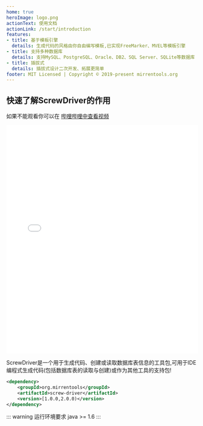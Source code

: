 ```yaml
---
home: true
heroImage: logo.png
actionText: 使用文档
actionLink: /start/introduction
features:
- title: 基于模板引擎
  details: 生成代码的风格由你自由编写模板,已实现FreeMarker、MVEL等模板引擎
- title: 支持多种数据库
  details: 支持MySQL、PostgreSQL、Oracle、DB2、SQL Server、SQLite等数据库
- title: 插拔式
  details: 插拔式设计二次开发、拓展更简单
footer: MIT Licensed | Copyright © 2019-present mirrentools.org
---
```

## 快速了解ScrewDriver的作用
如果不能观看你可以在 [哔哩哔哩中查看视频](https://www.bilibili.com/video/BV1h54y1s7Zr)

<iframe src="//player.bilibili.com/player.html?aid=843721163&bvid=BV1h54y1s7Zr&cid=283393081&page=1" width='100%' height='600px' scrolling="no" border="0" frameborder="no" framespacing="0" allowfullscreen="true"> </iframe>

ScrewDriver是一个用于生成代码、创建或读取数据库表信息的工具包,可用于IDE编程式生成代码(包括数据库表的读取与创建)或作为其他工具的支持包!
``` XML
<dependency>
    <groupId>org.mirrentools</groupId>
    <artifactId>screw-driver</artifactId>
    <version>[1.0.0,2.0.0)</version>
</dependency>
```
::: warning 运行环境要求
java >= 1.6
:::